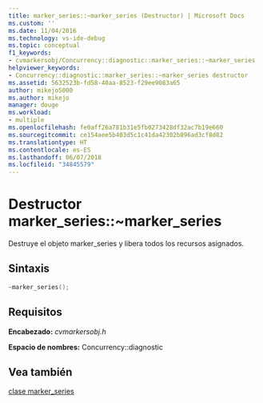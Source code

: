 ```yaml
---
title: marker_series::~marker_series (Destructor) | Microsoft Docs
ms.custom: ''
ms.date: 11/04/2016
ms.technology: vs-ide-debug
ms.topic: conceptual
f1_keywords:
- cvmarkersobj/Concurrency::diagnostic::marker_series::~marker_series
helpviewer_keywords:
- Concurrency::diagnostic::marker_series::~marker_series destructor
ms.assetid: 5632523b-fd58-40aa-8523-f29ee9083a65
author: mikejo5000
ms.author: mikejo
manager: douge
ms.workload:
- multiple
ms.openlocfilehash: fe0aff26a781b31e5fb0273428df32ac7b19e660
ms.sourcegitcommit: ce154aee5b403d5c1c41da42302b896ad3cf8d82
ms.translationtype: HT
ms.contentlocale: es-ES
ms.lasthandoff: 06/07/2018
ms.locfileid: "34845579"
---
```

# <a name="markerseriesmarkerseries-destructor"></a>Destructor marker_series::~marker_series
Destruye el objeto marker_series y libera todos los recursos asignados.  
  
## <a name="syntax"></a>Sintaxis  
  
```cpp  
~marker_series();  
```  
  
## <a name="requirements"></a>Requisitos  
 **Encabezado:** *cvmarkersobj.h*  
  
 **Espacio de nombres:** Concurrency::diagnostic  
  
## <a name="see-also"></a>Vea también  
 [clase marker_series](../profiling/marker-series-class.md)